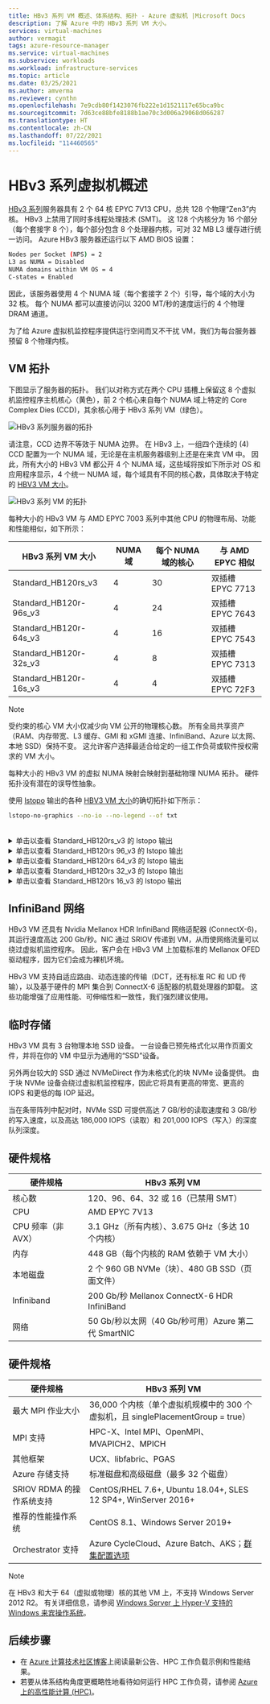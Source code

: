 ```yaml
---
title: HBv3 系列 VM 概述、体系结构、拓扑 - Azure 虚拟机 |Microsoft Docs
description: 了解 Azure 中的 HBv3 系列 VM 大小。
services: virtual-machines
author: vermagit
tags: azure-resource-manager
ms.service: virtual-machines
ms.subservice: workloads
ms.workload: infrastructure-services
ms.topic: article
ms.date: 03/25/2021
ms.author: amverma
ms.reviewer: cynthn
ms.openlocfilehash: 7e9cdb80f1423076fb222e1d1521117e65bca9bc
ms.sourcegitcommit: 7d63ce88bfe8188b1ae70c3d006a29068d066287
ms.translationtype: HT
ms.contentlocale: zh-CN
ms.lasthandoff: 07/22/2021
ms.locfileid: "114460565"
---
```

# <a name="hbv3-series-virtual-machine-overview"></a>HBv3 系列虚拟机概述 

[HBv3 系列](../../hbv3-series.md)服务器具有 2 个 64 核 EPYC 7V13 CPU，总共 128 个物理“Zen3”内核。 HBv3 上禁用了同时多线程处理技术 (SMT)。 这 128 个内核分为 16 个部分（每个套接字 8 个），每个部分包含 8 个处理器内核，可对 32 MB L3 缓存进行统一访问。 Azure HBv3 服务器还运行以下 AMD BIOS 设置：

```bash
Nodes per Socket (NPS) = 2
L3 as NUMA = Disabled
NUMA domains within VM OS = 4
C-states = Enabled
```

因此，该服务器使用 4 个 NUMA 域（每个套接字 2 个）引导，每个域的大小为 32 核。 每个 NUMA 都可以直接访问以 3200 MT/秒的速度运行的 4 个物理 DRAM 通道。

为了给 Azure 虚拟机监控程序提供运行空间而又不干扰 VM，我们为每台服务器预留 8 个物理内核。

## <a name="vm-topology"></a>VM 拓扑

下图显示了服务器的拓扑。 我们以对称方式在两个 CPU 插槽上保留这 8 个虚拟机监控程序主机核心（黄色），前 2 个核心来自每个 NUMA 域上特定的 Core Complex Dies (CCD)，其余核心用于 HBv3 系列 VM（绿色）。

![HBv3 系列服务器的拓扑](./media/architecture/hbv3/hbv3-topology-server.png)

请注意，CCD 边界不等效于 NUMA 边界。 在 HBv3 上，一组四个连续的 (4) CCD 配置为一个 NUMA 域，无论是在主机服务器级别上还是在来宾 VM 中。 因此，所有大小的 HBv3 VM 都公开 4 个 NUMA 域，这些域将按如下所示对 OS 和应用程序显示，4 个统一 NUMA 域，每个域具有不同的核心数，具体取决于特定的 [HBV3 VM 大小](../../hbv3-series.md)。

![HBv3 系列 VM 的拓扑](./media/architecture/hbv3/hbv3-topology-vm.png)

每种大小的 HBv3 VM 与 AMD EPYC 7003 系列中其他 CPU 的物理布局、功能和性能相似，如下所示：

| HBv3 系列 VM 大小             | NUMA 域 | 每个 NUMA 域的核心  | 与 AMD EPYC 相似         |
|---------------------------------|--------------|------------------------|----------------------------------|
Standard_HB120rs_v3               | 4            | 30                     | 双插槽 EPYC 7713            |
Standard_HB120r-96s_v3            | 4            | 24                     | 双插槽 EPYC 7643            |
Standard_HB120r-64s_v3            | 4            | 16                     | 双插槽 EPYC 7543            |
Standard_HB120r-32s_v3            | 4            | 8                      | 双插槽 EPYC 7313            |
Standard_HB120r-16s_v3            | 4            | 4                      | 双插槽 EPYC 72F3            |

> [!NOTE]
> 受约束的核心 VM 大小仅减少向 VM 公开的物理核心数。 所有全局共享资产（RAM、内存带宽、L3 缓存、GMI 和 xGMI 连接、InfiniBand、Azure 以太网、本地 SSD）保持不变。 这允许客户选择最适合给定的一组工作负荷或软件授权需求的 VM 大小。

每种大小的 HBv3 VM 的虚拟 NUMA 映射会映射到基础物理 NUMA 拓扑。 硬件拓扑没有潜在的误导性抽象。 

使用 [lstopo](https://linux.die.net/man/1/lstopo) 输出的各种 [HBV3 VM 大小](../../hbv3-series.md)的确切拓扑如下所示：
```bash
lstopo-no-graphics --no-io --no-legend --of txt
```
<br>
<details>
<summary>单击以查看 Standard_HB120rs_v3 的 lstopo 输出</summary>

![HBv3-120 VM 的 lstopo 输出](./media/architecture/hbv3/hbv3-120-lstopo.png)
</details>

<details>
<summary>单击以查看 Standard_HB120rs 96_v3 的 lstopo 输出</summary>

![HBv3-96 VM 的 lstopo 输出](./media/architecture/hbv3/hbv3-96-lstopo.png)
</details>

<details>
<summary>单击以查看 Standard_HB120rs 64_v3 的 lstopo 输出</summary>

![HBv3-64 VM 的 lstopo 输出](./media/architecture/hbv3/hbv3-64-lstopo.png)
</details>

<details>
<summary>单击以查看 Standard_HB120rs 32_v3 的 lstopo 输出</summary>

![HBv3-32 VM 的 lstopo 输出](./media/architecture/hbv3/hbv3-32-lstopo.png)
</details>

<details>
<summary>单击以查看 Standard_HB120rs 16_v3 的 lstopo 输出</summary>

![HBv3-16 VM 的 lstopo 输出](./media/architecture/hbv3/hbv3-16-lstopo.png)
</details>

## <a name="infiniband-networking"></a>InfiniBand 网络
HBv3 VM 还具有 Nvidia Mellanox HDR InfiniBand 网络适配器 (ConnectX-6)，其运行速度高达 200 Gb/秒。NIC 通过 SRIOV 传递到 VM，从而使网络流量可以绕过虚拟机监控程序。 因此，客户会在 HBv3 VM 上加载标准的 Mellanox OFED 驱动程序，因为它们会成为裸机环境。

HBv3 VM 支持自适应路由、动态连接的传输（DCT，还有标准 RC 和 UD 传输），以及基于硬件的 MPI 集合到 ConnectX-6 适配器的机载处理器的卸载。 这些功能增强了应用性能、可伸缩性和一致性，我们强烈建议使用。

## <a name="temporary-storage"></a>临时存储
HBv3 VM 具有 3 台物理本地 SSD 设备。 一台设备已预先格式化以用作页面文件，并将在你的 VM 中显示为通用的“SSD”设备。

另外两台较大的 SSD 通过 NVMeDirect 作为未格式化的块 NVMe 设备提供。 由于块 NVMe 设备会绕过虚拟机监控程序，因此它将具有更高的带宽、更高的 IOPS 和更低的每 IOP 延迟。

当在条带阵列中配对时，NVMe SSD 可提供高达 7 GB/秒的读取速度和 3 GB/秒的写入速度，以及高达 186,000 IOPS（读取）和 201,000 IOPS（写入）的深度队列深度。

## <a name="hardware-specifications"></a>硬件规格 

| 硬件规格          | HBv3 系列 VM              |
|----------------------------------|----------------------------------|
| 核心数                            | 120、96、64、32 或 16（已禁用 SMT）               | 
| CPU                              | AMD EPYC 7V13                   | 
| CPU 频率（非 AVX）          | 3.1 GHz（所有内核）、3.675 GHz（多达 10 个内核）    | 
| 内存                           | 448 GB（每个内核的 RAM 依赖于 VM 大小）         | 
| 本地磁盘                       | 2 个 960 GB NVMe（块）、480 GB SSD（页面文件） | 
| Infiniband                       | 200 Gb/秒 Mellanox ConnectX-6 HDR InfiniBand | 
| 网络                          | 50 Gb/秒以太网（40 Gb/秒可用）Azure 第二代 SmartNIC | 

## <a name="software-specifications"></a>硬件规格 

| 硬件规格        | HBv3 系列 VM                                            | 
|--------------------------------|-----------------------------------------------------------|
| 最大 MPI 作业大小               | 36,000 个内核（单个虚拟机规模中的 300 个虚拟机，且 singlePlacementGroup = true） |
| MPI 支持                    | HPC-X、Intel MPI、OpenMPI、MVAPICH2、MPICH  |
| 其他框架          | UCX、libfabric、PGAS                  |
| Azure 存储支持          | 标准磁盘和高级磁盘（最多 32 个磁盘）              |
| SRIOV RDMA 的操作系统支持      | CentOS/RHEL 7.6+, Ubuntu 18.04+, SLES 12 SP4+, WinServer 2016+           |
| 推荐的性能操作系统 | CentOS 8.1、Windows Server 2019+
| Orchestrator 支持           | Azure CycleCloud、Azure Batch、AKS；[群集配置选项](../../sizes-hpc.md#cluster-configuration-options)                      | 

> [!NOTE] 
> 在 HBv3 和大于 64（虚拟或物理）核的其他 VM 上，不支持 Windows Server 2012 R2。 有关详细信息，请参阅 [Windows Server 上 Hyper-V 支持的 Windows 来宾操作系统](/windows-server/virtualization/hyper-v/supported-windows-guest-operating-systems-for-hyper-v-on-windows)。

## <a name="next-steps"></a>后续步骤

- 在 [Azure 计算技术社区博客](https://techcommunity.microsoft.com/t5/azure-compute/bg-p/AzureCompute)上阅读最新公告、HPC 工作负载示例和性能结果。
- 若要从体系结构角度更概略性地看待如何运行 HPC 工作负荷，请参阅 [Azure 上的高性能计算 (HPC)](/azure/architecture/topics/high-performance-computing/)。
